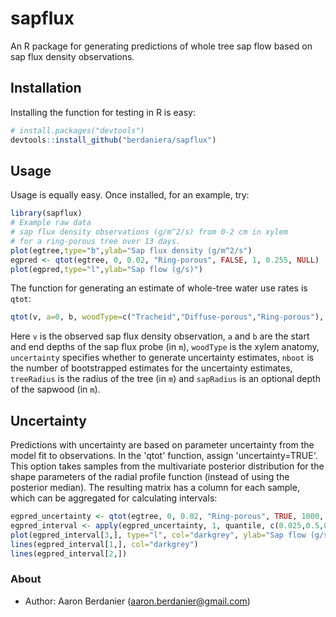 sapflux
=======

An R package for generating predictions of whole tree sap flow based on sap flux density observations.

Installation
------------

Installing the function for testing in R is easy:

```R
# install.packages("devtools")
devtools::install_github("berdaniera/sapflux")
```

Usage
-----

Usage is equally easy. Once installed, for an example, try:

```R
library(sapflux)
# Example raw data
# sap flux density observations (g/m^2/s) from 0-2 cm in xylem
# for a ring-porous tree over 13 days.
plot(egtree,type="b",ylab="Sap flux density (g/m^2/s")
egpred <- qtot(egtree, 0, 0.02, "Ring-porous", FALSE, 1, 0.255, NULL)
plot(egpred,type="l",ylab="Sap flow (g/s)")
```

The function for generating an estimate of whole-tree water use rates is `qtot`:

```R
qtot(v, a=0, b, woodType=c("Tracheid","Diffuse-porous","Ring-porous"), uncertainty=FALSE, nboot=5000, treeRadius, sapRadius=NULL)
```

Here `v` is the observed sap flux density observation, `a` and `b` are the start and end depths of the sap flux probe (in `m`), `woodType` is the xylem anatomy, `uncertainty` specifies whether to generate uncertainty estimates, `nboot` is the number of bootstrapped estimates for the uncertainty estimates, `treeRadius` is the radius of the tree (in `m`) and `sapRadius` is an optional depth of the sapwood (in `m`).


Uncertainty
-----------

Predictions with uncertainty are based on parameter uncertainty from the model fit to observations. In the 'qtot' function, assign 'uncertainty=TRUE'. This option takes samples from the multivariate posterior distribution for the shape parameters of the radial profile function (instead of using the posterior median). The resulting matrix has a column for each sample, which can be aggregated for calculating intervals:

```R
egpred_uncertainty <- qtot(egtree, 0, 0.02, "Ring-porous", TRUE, 1000, 0.255, NULL)
egpred_interval <- apply(egpred_uncertainty, 1, quantile, c(0.025,0.5,0.975))
plot(egpred_interval[3,], type="l", col="darkgrey", ylab="Sap flow (g/s)")
lines(egpred_interval[1,], col="darkgrey")
lines(egpred_interval[2,])
```

### About

- Author: Aaron Berdanier (aaron.berdanier@gmail.com)
